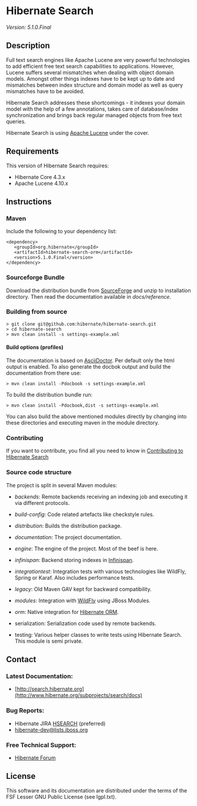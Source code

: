 # Hibernate Search

*Version: 5.1.0.Final*

## Description

Full text search engines like Apache Lucene are very powerful technologies to add efficient free
text search capabilities to applications. However, Lucene suffers several mismatches when dealing
with object domain models. Amongst other things indexes have to be kept up to date and mismatches
between index structure and domain model as well as query mismatches have to be avoided.

Hibernate Search addresses these shortcomings - it indexes your domain model with the help of a few
annotations, takes care of database/index synchronization and brings back regular managed objects
from free text queries.

Hibernate Search is using [Apache Lucene](http://lucene.apache.org/) under the cover.

## Requirements

This version of Hibernate Search requires:

* Hibernate Core 4.3.x
* Apache Lucene 4.10.x

## Instructions

### Maven

Include the following to your dependency list:

    <dependency>
       <groupId>org.hibernate</groupId>
       <artifactId>hibernate-search-orm</artifactId>
       <version>5.1.0.Final</version>
    </dependency>

### Sourceforge Bundle

Download the distribution bundle from
[SourceForge](http://sourceforge.net/projects/hibernate/files/hibernate-search) and unzip to
installation directory. Then read the documentation available in *docs/reference*.

### Building from source

    > git clone git@github.com:hibernate/hibernate-search.git
    > cd hibernate-search
    > mvn clean install -s settings-example.xml

#### Build options (profiles)

The documentation is based on [AsciiDoctor](http://asciidoctor.org/). Per default only the html
output is enabled. To also generate the docbok output and build the documentation from there use:

    > mvn clean install -Pdocbook -s settings-example.xml

To build the distribution bundle run:

    > mvn clean install -Pdocbook,dist -s settings-example.xml

You can also build the above mentioned modules directly by changing into these directories and
executing maven in the module directory.

### Contributing

If you want to contribute, you find all you need to know in
[Contributing to Hibernate Search](http://community.jboss.org/wiki/ContributingtoHibernateSearch)

### Source code structure

The project is split in several Maven modules:

* _backends_: Remote backends receiving an indexing job and executing it via different protocols.

* _build-config_: Code related artefacts like checkstyle rules.

* _distribution_: Builds the distribution package.

* _documentation_: The project documentation.

* _engine_: The engine of the project. Most of the beef is here.

* _infinispan_: Backend storing indexes in [Infinispan](http://infinispan.org/).

* _integrationtest_: Integration tests with various technologies like WildFly, Spring or Karaf.
Also includes performance tests.

* _legacy_: Old Maven GAV kept for backward compatibility.

* _modules_: Integration with [WildFly](http://www.wildfly.org/) using JBoss Modules.

* _orm_: Native integration for [Hibernate ORM](http://hibernate.org/orm/).

* serialization: Serialization code used by remote backends.

* testing: Various helper classes to write tests using Hibernate Search. This module is
semi private.

## Contact

### Latest Documentation:

* [http://search.hibernate.org](http://www.hibernate.org/subprojects/search/docs)

### Bug Reports:

* Hibernate JIRA [HSEARCH](https://hibernate.atlassian.net/browse/HSEARCH) (preferred)
* hibernate-dev@lists.jboss.org

### Free Technical Support:

* [Hibernate Forum](http://forum.hibernate.org/viewforum.php?f=9)

## License

This software and its documentation are distributed under the terms of the FSF Lesser GNU Public
License (see lgpl.txt).

